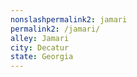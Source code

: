 ```yaml
---
﻿nonslashpermalink2: jamari
permalink2: /jamari/
alley: Jamari
city: Decatur
state: Georgia
---
```

